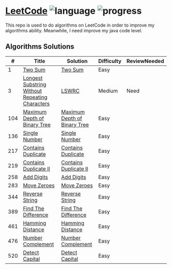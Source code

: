 # [LeetCode](https://leetcode.com/problemset/algorithms/) ![language](https://img.shields.io/badge/language-Java-green.svg) ![progress](https://img.shields.io/badge/progress-13%2F499-orange.svg)
This repo is used to do algorithms on LeetCode in order to improve my algorithms ability. Meanwhile, I need improve my java code level.


## Algorithms Solutions

| # | Title | Solution | Difficulty | ReviewNeeded |
|---|-------|----------|------------|--------------|
1|[Two Sum](https://leetcode.com/problemset/algorithms/)|[Two Sum](https://github.com/Vonzpf/LeetCode/blob/master/Java/TwoSum.java)|Easy||
3|[Longest Substring Without Repeating Characters](https://leetcode.com/problemset/algorithms/)|[LSWRC](https://github.com/Vonzpf/LeetCode/blob/master/Java/LSWRC.java)|Medium|Need|
104|[Maximum Depth of Binary Tree](https://leetcode.com/problemset/algorithms/)|[Maximum Depth of Binary Tree](https://github.com/Vonzpf/LeetCode/blob/master/Java/MaxDepthOfBinaryTree.java)|Easy||
136|[Single Number](https://leetcode.com/problemset/algorithms/)|[Single Number](https://github.com/Vonzpf/LeetCode/blob/master/Java/SingleNumber.java)|Easy||
217|[Contains Duplicate](https://leetcode.com/problemset/algorithms/)|[Contains Duplicate](https://github.com/Vonzpf/LeetCode/blob/master/Java/ContainsDuplicate.java)|Easy||
219|[Contains Duplicate II](https://leetcode.com/problemset/algorithms/)|[Contains Duplicate II](https://github.com/Vonzpf/LeetCode/blob/master/Java/ContainsDuplicateII.java)|Easy||
258|[Add Digits](https://leetcode.com/problemset/algorithms/)|[Add Digits](https://github.com/Vonzpf/LeetCode/blob/master/Java/AddDigits.java)|Easy||
283|[Move Zeroes](https://leetcode.com/problemset/algorithms/)|[Move Zeroes](https://github.com/Vonzpf/LeetCode/blob/master/Java/MoveZeroes.java)|Easy||
344|[Reverse String](https://leetcode.com/problemset/algorithms/)|[Reverse String](https://github.com/Vonzpf/LeetCode/blob/master/Java/ReverseString.java)|Easy||
389|[Find The Difference](https://leetcode.com/problemset/algorithms/)|[Find The Difference](https://github.com/Vonzpf/LeetCode/blob/master/Java/FindTheDifference.java)|Easy||
461|[Hamming Distance](https://leetcode.com/problemset/algorithms/)|[Hamming Distance](https://github.com/Vonzpf/LeetCode/blob/master/Java/HammingDistance.java)|Easy||
476|[Number Complement](https://leetcode.com/problemset/algorithms/)|[Number Complement](https://github.com/Vonzpf/LeetCode/blob/master/Java/NumberComplement.java)|Easy||
520|[Detect Capital](https://leetcode.com/problemset/algorithms/)|[Detect Capital](https://github.com/Vonzpf/LeetCode/blob/master/Java/DetectCapital.java)|Easy||
